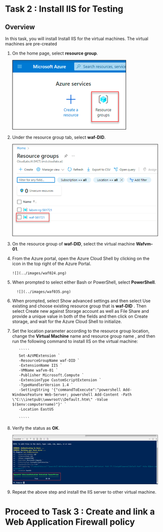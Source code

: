 #  Task 2 : Install IIS for Testing

## Overview

In this task, you will install Install IIS for the virtual machines. The virtual machines are pre-created

1. On the home page, select **resource group**.

     ![](../images/waf021.png)

1. Under the resource group tab, select **waf-DID**.

     ![](../images/waf022.png)
     
1. On the resource group of **waf-DID**, select the virtual machine **Wafvm-01**.

1. From the Azure portal, open the Azure Cloud Shell by clicking on the icon in the top right of the Azure Portal.

       ![](../images/waf024.png)

1. When prompted to select either Bash or PowerShell, select **PowerShell**.

         ![](../images/waf035.png)

1. When prompted, select Show advanced settings and then select Use existing and choose existing resource group that is **waf-DID** . Then select Create new against Storage account as well as File Share and provide a unique value in both of the fields and then click on Create storage, and wait for the Azure Cloud Shell to initialize.

1. Set the location parameter according to the resource group location, change the **Virtual Machine** name and resource group name , and then run the following command to install IIS on the virtual machine:

          `````
          Set-AzVMExtension `
          -ResourceGroupName waf-DID `
          -ExtensionName IIS `
          -VMName wafvm-01 `
          -Publisher Microsoft.Compute `
          -ExtensionType CustomScriptExtension `
          -TypeHandlerVersion 1.4 `
          -SettingString '{"commandToExecute":"powershell Add-WindowsFeature Web-Server; powershell Add-Content -Path \"C:\\inetpub\\wwwroot\\Default.htm\" -Value $($env:computername)"}' `
          -Location EastUS

          `````
          
 1. Verify the status as **OK**.

       ![](../images/waf036.png)
     
 1. Repeat the above step and install the IIS server to other virtual machine.

# Proceed to Task 3 : Create and link a Web Application Firewall policy


     
